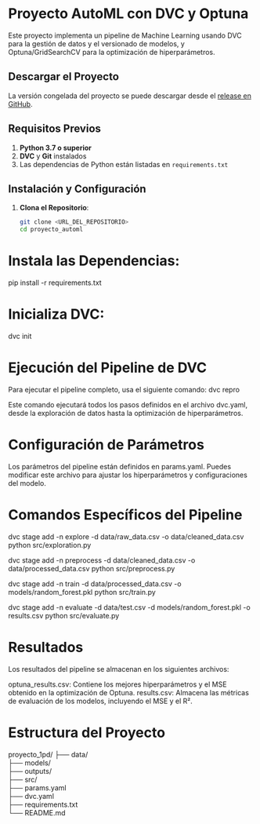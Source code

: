 # Proyecto AutoML con DVC y Optuna

Este proyecto implementa un pipeline de Machine Learning usando DVC para la gestión de datos y el versionado de modelos, y Optuna/GridSearchCV para la optimización de hiperparámetros.
## Descargar el Proyecto

La versión congelada del proyecto se puede descargar desde el [release en GitHub](https://github.com/andrewhdz130794/Proyecto_1PD_/releases). 

## Requisitos Previos

1. **Python 3.7 o superior**
2. **DVC** y **Git** instalados
3. Las dependencias de Python están listadas en `requirements.txt`

## Instalación y Configuración

1. **Clona el Repositorio**:
   ```bash
   git clone <URL_DEL_REPOSITORIO>
   cd proyecto_automl

# Instala las Dependencias:
pip install -r requirements.txt

# Inicializa DVC:
dvc init

# Ejecución del Pipeline de DVC
Para ejecutar el pipeline completo, usa el siguiente comando:
dvc repro

Este comando ejecutará todos los pasos definidos en el archivo dvc.yaml, desde la exploración de datos hasta la optimización de hiperparámetros.

# Configuración de Parámetros

Los parámetros del pipeline están definidos en params.yaml. Puedes modificar este archivo para ajustar los hiperparámetros y configuraciones del modelo.

# Comandos Específicos del Pipeline
dvc stage add -n explore -d data/raw_data.csv -o data/cleaned_data.csv python src/exploration.py

dvc stage add -n preprocess -d data/cleaned_data.csv -o data/processed_data.csv python src/preprocess.py

dvc stage add -n train -d data/processed_data.csv -o models/random_forest.pkl python src/train.py

dvc stage add -n evaluate -d data/test.csv -d models/random_forest.pkl -o results.csv python src/evaluate.py


# Resultados
Los resultados del pipeline se almacenan en los siguientes archivos:

optuna_results.csv: Contiene los mejores hiperparámetros y el MSE obtenido en la optimización de Optuna.
results.csv: Almacena las métricas de evaluación de los modelos, incluyendo el MSE y el R².

# Estructura del Proyecto
proyecto_1pd/
├── data/                       
├── models/                     
├── outputs/                    
├── src/                        
├── params.yaml                 
├── dvc.yaml                    
├── requirements.txt            
└── README.md                   

               
